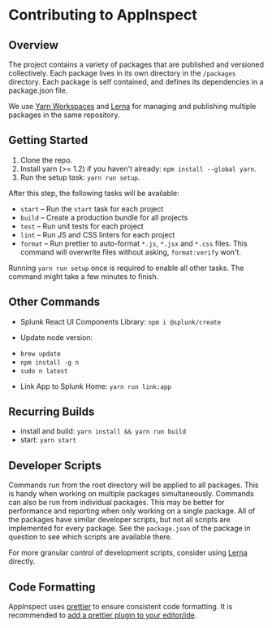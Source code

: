 # Contributing to AppInspect

## Overview

The project contains a variety of packages that are published and versioned collectively. Each package lives in its own
directory in the `/packages` directory. Each package is self contained, and defines its dependencies in a package.json file.

We use [Yarn Workspaces](https://yarnpkg.com/lang/en/docs/workspaces/) and [Lerna](https://github.com/lerna/lerna) for
managing and publishing multiple packages in the same repository.


## Getting Started

1. Clone the repo.
2. Install yarn (>= 1.2) if you haven't already: `npm install --global yarn`.
3. Run the setup task: `yarn run setup`.

After this step, the following tasks will be available:

* `start` – Run the `start` task for each project
* `build` – Create a production bundle for all projects
* `test` – Run unit tests for each project
* `lint` – Run JS and CSS linters for each project
* `format` – Run prettier to auto-format `*.js`, `*.jsx` and `*.css` files. This command will overwrite files without
asking, `format:verify` won't.

Running `yarn run setup` once is required to enable all other tasks. The command might take a few minutes to finish.

## Other Commands

- Splunk React UI Components Library: `npm i @splunk/create`

- Update node version:

* `brew update`
* `npm install -g n`
* `sudo n latest`

- Link App to Splunk Home: `yarn run link:app`

## Recurring Builds

- install and build: `yarn install && yarn run build`
- start: `yarn start`


## Developer Scripts

Commands run from the root directory will be applied to all packages. This is handy when working on multiple packages
simultaneously. Commands can also be run from individual packages. This may be better for performance and reporting when
 only working on a single package. All of the packages have similar developer scripts, but not all scripts are implemented
 for every package. See the `package.json` of the package in question to see which scripts are available there.

For more granular control of development scripts, consider using [Lerna](https://github.com/lerna/lerna) directly.


## Code Formatting

AppInspect uses [prettier](https://github.com/prettier/prettier) to ensure consistent code formatting. It is recommended
 to [add a prettier plugin to your editor/ide](https://github.com/prettier/prettier#editor-integration).
